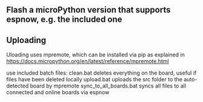 


## Flash a microPython version that supports espnow, e.g. the included one




## Uploading

Uloading uses mpremote, which can be installed via pip as explained in https://docs.micropython.org/en/latest/reference/mpremote.html

use included batch files:
clean.bat deletes everything on the board, useful if files have been deleted locally
upload.bat uploads the src folder to the auto-detected board by mpremote
sync_to_all_boards.bat syncs all files to all connected and online boards via espnow